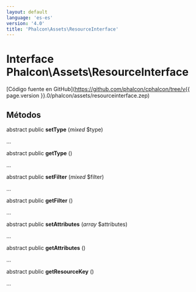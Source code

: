 ```yaml
---
layout: default
language: 'es-es'
version: '4.0'
title: 'Phalcon\Assets\ResourceInterface'
---
```

# Interface **Phalcon\Assets\ResourceInterface**

[Código fuente en GitHub](https://github.com/phalcon/cphalcon/tree/v{{ page.version }}.0/phalcon/assets/resourceinterface.zep)

## Métodos

abstract public **setType** (*mixed* $type)

...

abstract public **getType** ()

...

abstract public **setFilter** (*mixed* $filter)

...

abstract public **getFilter** ()

...

abstract public **setAttributes** (*array* $attributes)

...

abstract public **getAttributes** ()

...

abstract public **getResourceKey** ()

...